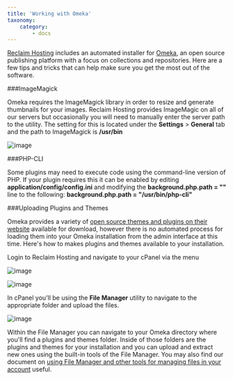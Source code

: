 ```yaml
---
title: 'Working with Omeka'
taxonomy:
    category:
        - docs
---
```


[Reclaim Hosting](https://reclaimhosting.com) includes an automated installer for [Omeka](http://omeka.org/), an open source publishing platform with a focus on collections and repositories. Here are a few tips and tricks that can help make sure you get the most out of the software.

###ImageMagick

Omeka requires the ImageMagick library in order to resize and generate thumbnails for your images. Reclaim Hosting provides ImageMagic on all of our servers but occasionally you will need to manually enter the server path to the utility. The setting for this is located under the **Settings** > **General** tab and the path to ImageMagick is **/usr/bin**

![image](http://i.imgur.com/mIMQV8G.png)

###PHP-CLI

Some plugins may need to execute code using the command-line version of PHP. If your plugin requires this it can be enabled by editing **application/config/config.ini** and modifying the **background.php.path = ""** line to the following: **background.php.path = "/usr/bin/php-cli"**

###Uploading Plugins and Themes

Omeka provides a variety of [open source themes and plugins on their website](http://omeka.org/add-ons/) available for download, however there is no automated process for loading them into your Omeka installation from the admin interface at this time. Here's how to makes plugins and themes available to your installation.

Login to Reclaim Hosting and navigate to your cPanel via the menu

![image](http://i.imgur.com/078MlRC.png)

![image](http://i.imgur.com/9GULbFn.png)

In cPanel you'll be using the **File Manager** utility to navigate to the appropriate folder and upload the files.

![image](http://i.imgur.com/01jwC8o.png)

Within the File Manager you can navigate to your Omeka directory where you'll find a plugins and themes folder. Inside of those folders are the plugins and themes for your installation and you can upload and extract new ones using the built-in tools of the File Manager. You may also find our document on [using File Manager and other tools for managing files in your account](http://docs.reclaimhosting.com/Getting-Started-with-Reclaim-Hosting/Uploading-Files-to-your-Reclaim-Hosting-Account/) useful.